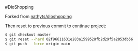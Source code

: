 #DioShopping

Forked from [nathyts/dioshopping](https://github.com/nathyts/dioshopping)

Then reset to previous commit to continue project:

```bash 
$ git checkout master
$ git reset --hard 02f96611631e283a1599528fb2d29f5a2853db56
$ git push --force origin main
```